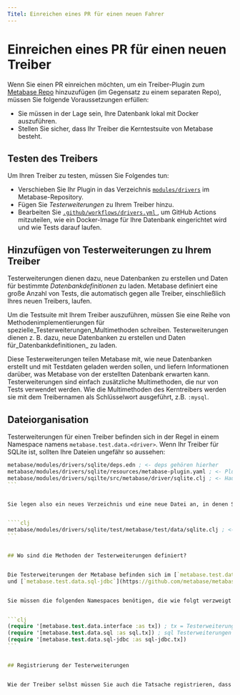 ```yaml
---
Titel: Einreichen eines PR für einen neuen Fahrer
---
```



# Einreichen eines PR für einen neuen Treiber


Wenn Sie einen PR einreichen möchten, um ein Treiber-Plugin zum [Metabase Repo](https://github.com/metabase/metabase) hinzuzufügen (im Gegensatz zu einem separaten Repo), müssen Sie folgende Voraussetzungen erfüllen:


- Sie müssen in der Lage sein, Ihre Datenbank lokal mit Docker auszuführen.
- Stellen Sie sicher, dass Ihr Treiber die Kerntestsuite von Metabase besteht.


## Testen des Treibers


Um Ihren Treiber zu testen, müssen Sie Folgendes tun:


- Verschieben Sie Ihr Plugin in das Verzeichnis [`modules/drivers`](https://github.com/metabase/metabase/tree/master/modules/drivers) im Metabase-Repository.
- Fügen Sie _Testerweiterungen_ zu Ihrem Treiber hinzu.
- Bearbeiten Sie [`.github/workflows/drivers.yml` ](https://github.com/metabase/metabase/blob/master/.github/workflows/drivers.yml), um GitHub Actions mitzuteilen, wie ein Docker-Image für Ihre Datenbank eingerichtet wird und wie Tests darauf laufen.


## Hinzufügen von Testerweiterungen zu Ihrem Treiber


Testerweiterungen dienen dazu, neue Datenbanken zu erstellen und Daten für bestimmte _Datenbankdefinitionen_ zu laden. Metabase definiert eine große Anzahl von Tests, die automatisch gegen alle Treiber, einschließlich Ihres neuen Treibers, laufen.


Um die Testsuite mit Ihrem Treiber auszuführen, müssen Sie eine Reihe von Methodenimplementierungen für spezielle_Testerweiterungen_Multimethoden schreiben. Testerweiterungen dienen z. B. dazu, neue Datenbanken zu erstellen und Daten für_Datenbankdefinitionen_ zu laden.


Diese Testerweiterungen teilen Metabase mit, wie neue Datenbanken erstellt und mit Testdaten geladen werden sollen, und liefern Informationen darüber, was Metabase von der erstellten Datenbank erwarten kann. Testerweiterungen sind einfach zusätzliche Multimethoden, die nur von Tests verwendet werden. Wie die Multimethoden des Kerntreibers werden sie mit dem Treibernamen als Schlüsselwort ausgeführt, z.B. `:mysql`.


## Dateiorganisation


Testerweiterungen für einen Treiber befinden sich in der Regel in einem Namespace namens `metabase.test.data.<driver>`. Wenn Ihr Treiber für SQLite ist, sollten Ihre Dateien ungefähr so aussehen:


````clj
metabase/modules/drivers/sqlite/deps.edn ; <- deps gehören hierher
metabase/modules/drivers/sqlite/resources/metabase-plugin.yaml ; <- Plugin-Manifest
metabase/modules/drivers/sqilte/src/metabase/driver/sqlite.clj ; <- Haupttreiber-Namespace
```


Sie legen also ein neues Verzeichnis und eine neue Datei an, in denen Sie Ihre Texterweiterungsmethoden implementieren.


````clj
metabase/modules/drivers/sqlite/test/metabase/test/data/sqlite.clj ; <- test extensions
```


## Wo sind die Methoden der Testerweiterungen definiert?


Die Testerweiterungen der Metabase befinden sich im [`metabase.test.data.interface`](https://github.com/metabase/metabase/blob/master/test/metabase/test/data/interface.clj) Namespace. Wie die Kerntreibermethoden implementieren `:sql` und `:jdbc-sql` einige der Testerweiterungen selbst, definieren aber zusätzliche Methoden, die Sie implementieren müssen, um sie zu verwenden; siehe die [`metabase.test.data.sql`](https://github.com/metabase/metabase/blob/master/test/metabase/test/data/sql.clj)
und [`metabase.test.data.sql-jdbc`](https://github.com/metabase/metabase/blob/master/test/metabase/test/data/sql_jdbc.clj) Namespaces.


Sie müssen die folgenden Namespaces benötigen, die wie folgt verzweigt sind:


```clj
(require '[metabase.test.data.interface :as tx]) ; tx = Testerweiterungen
(require '[metabase.test.data.sql :as sql.tx]) ; sql Testerweiterungen
(require '[metabase.test.data.sql-jdbc :as sql-jdbc.tx])
```


## Registrierung der Testerweiterungen


Wie der Treiber selbst müssen Sie auch die Tatsache registrieren, dass Ihr Treiber über Testerweiterungen verfügt, damit Metabase nicht versuchen muss, sie ein zweites Mal zu laden. (Wenn sie noch nicht geladen sind, lädt Metabase sie bei Bedarf, indem sie nach einem Namespace mit dem Namen `metabase.test.data.<driver>` sucht, weshalb Sie diesem Namensmuster folgen müssen). Die Treiber `:sql` und `:sql-jdbc` haben ihre eigenen Sätze von Testerweiterungen, so dass Sie, je nachdem, welches Parent Sie für Ihren Treiber verwenden, Testerweiterungen mit registrieren:
